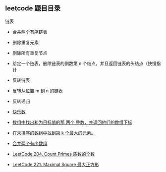 ## leetcode 题目目录

链表

- 合并两个有序链表
- 删除重复元素
- 删除所有重复节点
- 给定一个链表，删除链表的倒数第 n 个结点，并且返回链表的头结点（快慢指针
- 反转链表
- 反转从位置 m 到 n 的链表
- 反转递归

- [快乐数](https://github.com/into-piece/Step-By-Step/blob/master/leetcode/happynum/README.md)
- [数组中找出和为目标值的那 两个 整数，并返回他们的数组下标](https://github.com/into-piece/Step-By-Step/blob/master/leetcode/findSum/README.md)
- [在未排序的数组中找到第 k 个最大的元素。](https://github.com/into-piece/Step-By-Step/blob/master/leetcode/findKthLargest/index.js)
- [合并两个有序数组](https://github.com/into-piece/Step-By-Step/blob/master/leetcode/concatArray/index.js)
- [LeetCode 204. Count Primes 质数的个数](https://github.com/into-piece/Step-By-Step/blob/master/leetcode/contPrimes/index.js)
- [LeetCode 221. Maximal Square 最大正方形](https://github.com/into-piece/Step-By-Step/blob/master/leetcode/maximalSquare/index.md)
